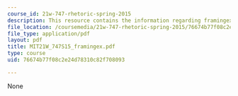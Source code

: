 ```yaml
---
course_id: 21w-747-rhetoric-spring-2015
description: This resource contains the information regarding framingex.
file_location: /coursemedia/21w-747-rhetoric-spring-2015/76674b77f08c2e24d78310c82f708093_MIT21W_747S15_framingex.pdf
file_type: application/pdf
layout: pdf
title: MIT21W_747S15_framingex.pdf
type: course
uid: 76674b77f08c2e24d78310c82f708093

---
```

None